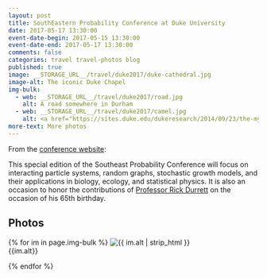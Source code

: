 ```yaml
---
layout: post
title: SouthEastern Probability Conference at Duke University
date: 2017-05-17 13:30:00
event-date-begin: 2017-05-15 13:30:00
event-date-end: 2017-05-17 13:30:00
comments: false
categories: travel travel-photos blog
published: true
image: __STORAGE_URL__/travel/duke2017/duke-cathedral.jpg
image-alt: The iconic Duke Chapel
img-bulk:
  - web: __STORAGE_URL__/travel/duke2017/road.jpg
    alt: A road somewhere in Durham
  - web: __STORAGE_URL__/travel/duke2017/camel.jpg
    alt: <a href="https://sites.duke.edu/dukeresearch/2014/09/23/the-mystery-behind-the-camel-statue/">A statue of a Duke biologist Knut Schmidt-Nielsen who studied camels</a>
more-text: More photos
---
```


From the [conference website](https://sites.duke.edu/sepc/):

<span class="highlighted-item">This special edition of the Southeast Probability Conference will focus on
interacting particle systems, random graphs, stochastic growth models, and
their applications in biology, ecology, and statistical physics.  It is also an
occasion to honor the contributions of [Professor Rick Durrett](https://services.math.duke.edu/~rtd/)
on the occasion
of his 65th birthday.
</span>


<!--more-->

<h2 class="mb-1 mt-5">Photos</h2>

{% for im in page.img-bulk %}
  <img src="{{ im.web | replace: '__STORAGE_URL__', site.storage_url }}" alt="{{ im.alt | strip_html }}" title="{{ im.alt | strip_html }}" style="max-width:100%;max-height:800px;height:auto;width:auto;" class="mb-3 mt-3">
  <br>{{im.alt}}

{% endfor %}
